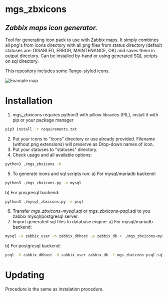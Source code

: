 # mgs_zbxicons
## _Zabbix maps icon generator._

Tool for generating icon pack to use with Zabbix maps.
It simply combines all png's from icons directory with all png files from status directory (default statuses are: DISABLED, ERROR, MAINTENANCE, OK) and saves them in output directory.
Can be installed by-hand or using generated SQL scripts on sql directory.

This repository includes some Tango-styled icons.

![Example map](https://raw.githubusercontent.com/michalsternadel/mgs_zbxicons/master/example_map.png)

# Installation

1. mgs_zbxicons requires python3 with pillow libraries (PIL), install it with pip or your package manager
```sh
pip3 install -r requirements.txt
```
2. Put your icons to "icons" directory or use already provided. Filename (without png extensions) will preserve as Drop-down names of icon.
3. Put your statuses to "statuses" directory.
4. Check usage and all available options:
```sh
python3 ./mgs_zbxicons -h
```
5. To generate icons and sql scripts run:
a) For mysql/mariadb backend:
```sh
python3 ./mgs_zbxicons.py -e mysql
```
b) For posgresql backend:
```sh
python3 ./mysql_zbxicons.py -e psql
```
6. Transfer _mgs_zbxicons-mysql.sql_ or _mgs_zbxicons-psql.sql_ to you zabbix mysql/postgresql server.
7. Import generated sql files to database engine:
a) For mysql/mariadb backend:
```sh
mysql -u zabbix_user -h zabbix_dbhost -p zabbix_db < ./mgs_zbxicons-mysql.sql
```
b) For postgresql backend:
```sh
psql -h zabbix_dbhost -U zabbix_user zabbix_db -f mgs_zbxicons-psql.sql
```

# Updating

Procedure is the same as instalation procedure.
